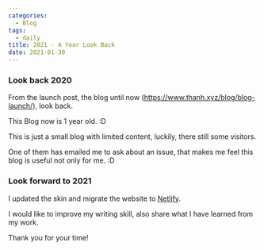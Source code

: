 ```yaml
---
categories:
  - Blog
tags:
  - daily
title: 2021 - A Year Look Back
date: 2021-01-30
---
```


### Look back 2020

From the launch post, the blog until now (https://www.thanh.xyz/blog/blog-launch/), look back.

This Blog now is 1 year old. :D

This is just a small blog with limited content, luckily, there still some visitors.

One of them has emailed me to ask about an issue, that makes me feel this blog is useful not only for me. :D

### Look forward to 2021

I updated the skin and migrate the website to [Netlify](https://www.netlify.com/).

I would like to improve my writing skill, also share what I have learned from my work.

Thank you for your time!
